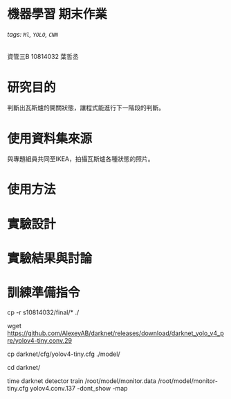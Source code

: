 # 機器學習 期末作業

###### tags: `Ml`, `YOLO`, `CNN`

資管三B 10814032 葉哲丞

# 研究目的

判斷出瓦斯爐的開關狀態，讓程式能進行下一階段的判斷。

# 使用資料集來源

與專題組員共同至IKEA，拍攝瓦斯爐各種狀態的照片。

# 使用方法


# 實驗設計

# 實驗結果與討論

# 訓練準備指令

cp -r s10814032/final/* ./

wget https://github.com/AlexeyAB/darknet/releases/download/darknet_yolo_v4_pre/yolov4-tiny.conv.29

cp darknet/cfg/yolov4-tiny.cfg ./model/

cd darknet/

time darknet detector train /root/model/monitor.data /root/model/monitor-tiny.cfg yolov4.conv.137 -dont_show -map
